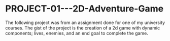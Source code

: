# PROJECT-01---2D-Adventure-Game
The following project was from an assignment done for one of my university courses. The gist of the project is the creation of a 2d game with dynamic components; lives, enemies, and an end goal to complete the game.
